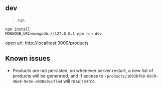 ## dev
> run

```
npm install
MONGODB_URI=mongodb://127.0.0.1 npm run dev

```

open url: http://localhost:3000/products

## Known issues
* Products are not persisted, so whenever server restart, a new list of products will be generated, and if access to `/products/1093bf68-8670-46e0-9e3e-a030e9cc77a4` will result error.
